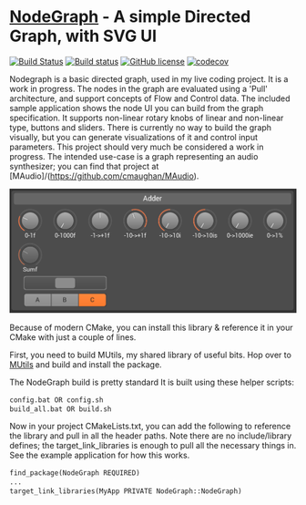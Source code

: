 [NodeGraph](https://github.com/cmaughan/nodegraph) - A simple Directed Graph, with SVG UI
===================================================================================================

[![Build Status](https://travis-ci.org/cmaughan/nodegraph.svg?branch=master)](https://travis-ci.org/cmaughan/nodegraph)
[![Build status](https://ci.appveyor.com/api/projects/status/9hgmooahite233av?svg=true)](https://ci.appveyor.com/project/cmaughan/nodegraph)
[![GitHub license](https://img.shields.io/badge/license-MIT-blue.svg)](https://github.com/cmaughan/zep/blob/master/LICENSE)
[![codecov](https://codecov.io/gh/cmaughan/nodegraph/branch/master/graph/badge.svg)](https://codecov.io/gh/cmaughan/nodegraph)

Nodegraph is a basic directed graph, used in my live coding project.  It is a work in progress.  The nodes in the graph are evaluated using a 'Pull' architecture, and support concepts of Flow and Control data.  The included sample application shows the node UI you can build from the graph specification. It supports non-linear rotary knobs of linear and non-linear type, buttons and sliders.  There is currently no way to build the graph visually, but you can generate visualizations of it and control input parameters.  This project should very much be considered a work in progress.  The intended use-case is a graph representing an audio synthesizer; you can find that project at [MAudio]/(https://github.com/cmaughan/MAudio).

![ImGui](screenshots/sample.png)

Because of modern CMake, you can install this library & reference it in your CMake with just a couple of lines.

First, you need to build MUtils, my shared library of useful bits. Hop over to [MUtils](https://github.com/cmaughan/MUtils) and build and install the package.

The NodeGraph build is pretty standard
It is built using these helper scripts:

```
config.bat OR config.sh
build_all.bat OR build.sh
```

Now in your project CMakeLists.txt, you can add the following to reference the library and pull in all the header paths.  Note there are no include/library defines; the target_link_libraries is enough to pull all the necessary things in.  See the example application for how this works.

```
find_package(NodeGraph REQUIRED)
...
target_link_libraries(MyApp PRIVATE NodeGraph::NodeGraph)
```


